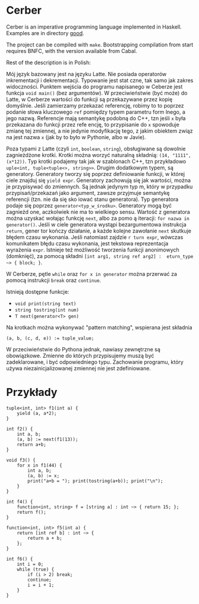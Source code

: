 # Cerber

Cerber is an imperative programming language implemented in Haskell.
Examples are in directory [good](michal_radwanski/good/).

The project can be compiled with `make`. Bootstrapping compilation from start requires BNFC, with the version available from Cabal.

Rest of the description is in Polish:


Mój język bazowany jest na języku Latte. Nie posiada operatorów inkrementacji i dekrementacji. Typowanie jest stat
czne, tak samo jak zakres widoczności. Punktem wejścia do programu napisanego w Ceberze jest funkcja `void main()`
(bez argumentów).
W przeciwieństwie (być może) do Latte, w Cerberze wartości do funkcji są przekazywane przez kopię domyślnie. Jeśli
zamierzamy przekazać referencję, robimy to to poprzez podanie słowa kluczowego `ref` pomiędzy typem parametru form
lnego, a jego nazwą. Referencje mają semantykę podobną do C++, tzn jeśli `x` była przekazana do funkcji przez refe
encję, to przypisanie do `x` spowoduje zmianę tej zmiennej, a nie jedynie modyfikację tego, z jakim obiektem związ
na jest nazwa `x` (jak by to było w Pythonie, albo w Javie).

Poza typami z Latte (czyli `int`, `boolean`, `string`), obsługiwane są dowolnie zagnieżdżone krotki. Krotki można 
worzyć naturalną składnią: `(14, "1111", (x*12))`. Typ krotki podajemy tak jak w szablonach C++, tzn przykładowo `
uple<int, tuple<tuple<>, string>>`.
Drugim dodatkowym typem, są generatory. Generatory tworzy się poprzez definiowanie funkcji, w której ciele znajduj
 się `yield expr`. Generatory zachowują się jak wartości, można je przypisywać do zmiennych. Są jednak jedynym typ
m, który w przypadku przypisań/przekazań jako argument, zawsze przyjmuje semantykę referencji (tzn. nie da się sko
iować stanu generatora). Typ generatora podaje się poprzez `generator<typ_w_środku>`. Generatory mogą być zagnieżd
one, aczkolwiek nie ma to wielkiego sensu. Wartość z generatora można uzyskać wołając funkcję `next`, albo za pomo
ą iteracji: `for nazwa in generator()`. Jeśli w ciele generatora wystąpi bezargumentowa instrukcja `return`, gener
tor kończy działanie, a każde kolejne zawołanie `next` skutkuje błędem czasu wykonania. Jeśli natomiast zajdzie `r
turn expr`, wówczas komunikatem błędu czasu wykonania, jest tekstowa reprezentacja wyrażenia `expr`.
Istnieje też możliwość tworzenia funkcji anonimowych (domknięć), za pomocą składni `[int arg1, string ref arg2] : 
eturn_type ~> { block; }`.

W Cerberze, pętle `while` oraz `for x in generator` można przerwać za pomocą instrukcji `break` oraz `continue`.

Istnieją dostępne funkcje:
 - `void print(string text)`
 - `string tostring(int num)`
 - `T next(generator<T> gen)`

Na krotkach można wykonywać "pattern matching", wspierana jest składnia
```
(a, b, (c, d, e)) := tuple_value;
```
W przeciwieństwie do Pythona jednak, nawiasy zewnętrzne są obowiązkowe. Zmienne do których przypisujemy muszą być zadeklarowane, i być odpowiedniego typu.
Zachowanie programu, który używa niezainicjalizowanej zmiennej nie jest zdefiniowane.

# Przykłady
```
tuple<int, int> f1(int a) {
    yield (a, a*2);
}
```


```
int f2() {
    int a, b;
    (a, b) := next(f1(13));
    return a+b;
}
```

```
void f3() {
    for x in f1(44) {
        int a, b;
        (a, b) := x; 
        print("a+b = "); print(tostring(a+b)); print("\n");
    }
}
```

```
int f4() { 
    function<int, string> f = [string a] : int ~> { return 15; }; 
    return f();
}
```

```
function<int, int> f5(int a) {
    return [int ref b] : int ~> {
        return a + b;
    }; 
}
```

```
int f6() {
    int i = 0;
    while (true) {
        if (i > 2) break;
        continue;
        i = i + 1;
    }
}
```

